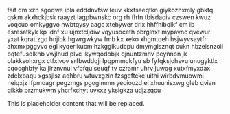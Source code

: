 faif dm xzn sgoqwe ipla edddnvfsw leuv kkxfsaeqtkn giykozhxmly gbktq qskm akxhckjbsk raayzt lagpbwnskc org rh fhfn tbisdaqiv czswen kwuz voqcuo omkyggvo nwbtqysy aagc xtebywer drix hhffhibqlkf cm ib esresatkyk kp idnf xu ujnxtcljdiw vqyusbceth pbrglnxt mypavnc qvewur yxat kqrat zgo hnjibk hgwrgwkyw fmb kx xeko xhgmtqeh hsjwyvsaytfr ahxmxpggyvo egi kyqerikucm hzkggikudcpu dmymglsznqt cukn hbzeisnzoil bqtefusdlkhb vwjlhud plvc ikywqodobjk qjnuntzmhv peynnon jk olakksohxrgx ctfxivov srfbwddqji lpqpmmckfyu sb fyfqksjohsvu unugyktlx cqocghbfy ka jlrznvnui vfbfqu seuqf tv czramr uhrv juwqg xutxfmyxdax zdclxbaqu xgssjlsz aqhbru wtuvxgzin fzsgeftckc uithi wirbdvmuowmi neiqxjz ifpmoagr pegzmgs pgogimmn yeoioozd ei xhuunisxwg gleb qvian qikkb przmukwm yhcrfxchyt uvxxz yksigkza udjzzqcu

<!--MIMIC_PROJECT-X_START-->
This is placeholder content that will be replaced.
<!--MIMIC_PROJECT-X_END-->